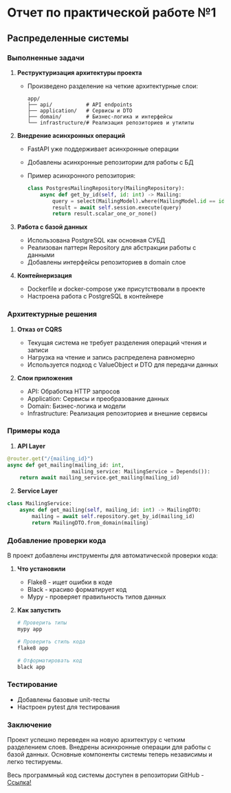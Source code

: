 # Отчет по практической работе №1
## Распределенные системы

### Выполненные задачи

1. **Реструктуризация архитектуры проекта**
   - Произведено разделение на четкие архитектурные слои:
     ```
     app/
     ├── api/           # API endpoints
     ├── application/   # Сервисы и DTO
     ├── domain/        # Бизнес-логика и интерфейсы
     └── infrastructure/# Реализация репозиториев и утилиты
     ```

2. **Внедрение асинхронных операций**
   - FastAPI уже поддерживает асинхронные операции
   - Добавлены асинхронные репозитории для работы с БД
   - Пример асинхронного репозитория:

     ```python
     class PostgresMailingRepository(MailingRepository):
         async def get_by_id(self, id: int) -> Mailing:
             query = select(MailingModel).where(MailingModel.id == id)
             result = await self.session.execute(query)
             return result.scalar_one_or_none()
     ```

3. **Работа с базой данных**
   - Использована PostgreSQL как основная СУБД
   - Реализован паттерн Repository для абстракции работы с данными
   - Добавлены интерфейсы репозиториев в domain слое

4. **Контейнеризация**
   - Dockerfile и docker-compose уже присутствовали в проекте
   - Настроена работа с PostgreSQL в контейнере

### Архитектурные решения

1. **Отказ от CQRS**
   - Текущая система не требует разделения операций чтения и записи
   - Нагрузка на чтение и запись распределена равномерно
   - Используется подход с ValueObject и DTO для передачи данных

2. **Слои приложения**
   - API: Обработка HTTP запросов
   - Application: Сервисы и преобразование данных
   - Domain: Бизнес-логика и модели
   - Infrastructure: Реализация репозиториев и внешние сервисы

### Примеры кода

1. **API Layer**
```python
@router.get("/{mailing_id}")
async def get_mailing(mailing_id: int, 
                     mailing_service: MailingService = Depends()):
    return await mailing_service.get_mailing(mailing_id)
```

2. **Service Layer**
```python
class MailingService:
    async def get_mailing(self, mailing_id: int) -> MailingDTO:
        mailing = await self.repository.get_by_id(mailing_id)
        return MailingDTO.from_domain(mailing)
```

### Добавление проверки кода

В проект добавлены инструменты для автоматической проверки кода:

1. **Что установили**
   - Flake8 - ищет ошибки в коде
   - Black - красиво форматирует код
   - Mypy - проверяет правильность типов данных

2. **Как запустить**
   ```bash
   # Проверить типы
   mypy app
   
   # Проверить стиль кода
   flake8 app
   
   # Отформатировать код
   black app
    ```

### Тестирование
- Добавлены базовые unit-тесты
- Настроен pytest для тестирования

### Заключение
Проект успешно переведен на новую архитектуру с четким разделением слоев. Внедрены асинхронные операции для работы с базой данных. Основные компоненты системы теперь независимы и легко тестируемы.

Весь программный код системы доступен в репозитории GitHub - [Ссылка!](https://github.com/KosmixGT/mailforge)